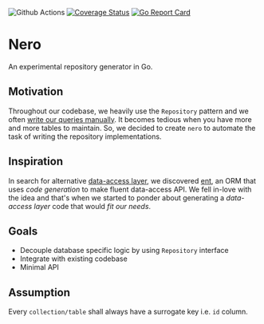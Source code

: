 ![Github Actions](https://github.com/sf9v/nero/workflows/ci/badge.svg)
[![Coverage Status](https://coveralls.io/repos/github/sf9v/nero/badge.svg?branch=master)](https://coveralls.io/github/sf9v/nero?branch=master)
[![Go Report Card](https://goreportcard.com/badge/github.com/sf9v/nero)](https://goreportcard.com/report/github.com/sf9v/nero)

# Nero

An experimental repository generator in Go.

## Motivation

Throughout our codebase, we heavily use the `Repository` pattern and we often [write our queries manually](https://golang.org/pkg/database/sql/#example_DB_QueryContext). It becomes tedious when you have more and more tables to maintain. So, we decided to create `nero` to automate the task of writing the repository implementations.

## Inspiration

In search for alternative [data-access layer](https://en.wikipedia.org/wiki/Data_access_layer), we discovered [ent](https://entgo.io/), an ORM that uses *code generation* to make fluent data-access API. We fell in-love with the idea and that's when we started to ponder about generating a *data-access layer* code that would *fit our needs*.

## Goals

- Decouple database specific logic by using `Repository` interface 
- Integrate with existing codebase
- Minimal API

## Assumption

Every `collection/table` shall always have a surrogate key i.e. `id` column.
